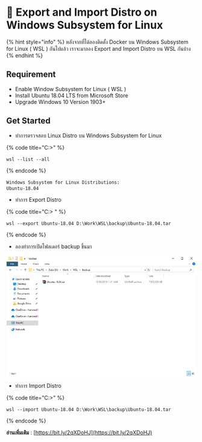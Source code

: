 # 🧿 Export and Import Distro on Windows Subsystem for Linux

{% hint style="info" %}
หลังจากที่ได้ลองติดตั้ง Docker บน Windows Subsystem for Linux ( WSL ) กันไปแล้ว เราจะมาลอง Export and Import Distro บน WSL กันบ้าง
{% endhint %}

## **Requirement**

* Enable Window Subsystem for Linux ( WSL )
* Install Ubuntu 18.04 LTS from Microsoft Store
* Upgrade Windows 10 Version 1903+

## **Get Started**

* ทำการตรวจสอบ Linux Distro บน Windows Subsystem for Linux

{% code title="C:\>" %}
```
wsl --list --all
```
{% endcode %}

```
Windows Subsystem for Linux Distributions:
Ubuntu-18.04
```

* ทำการ Export Distro

{% code title="C:\> " %}
```
wsl --export Ubuntu-18.04 D:\Work\WSL\backup\Ubuntu-18.04.tar
```
{% endcode %}

* ลองทำการเปิดโฟลเดอร์ backup ขึ้นมา

![](../../.gitbook/assets/wsl-01.png)

* ทำการ Import Distro

{% code title="C:\>" %}
```
wsl --import Ubuntu-18.04 D:\Work\WSL\backup\Ubuntu-18.04.tar
```
{% endcode %}

**อ่านเพิ่มเติม** : [https://bit.ly/2qXDoHJ](https://bit.ly/2qXDoHJ)
